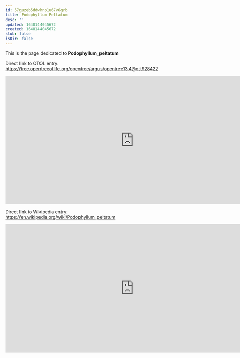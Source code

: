 ```yaml
---
id: 57guzeb5ddwhnp1u67v6grb
title: Podophyllum Peltatum
desc: ''
updated: 1648144045672
created: 1648144045672
stub: false
isDir: false
---
```

This is the page dedicated to **Podophyllum_peltatum**


Direct link to OTOL entry: https://tree.opentreeoflife.org/opentree/argus/opentree13.4@ott928422



<html>
    <body>
    <iframe src="https://tree.opentreeoflife.org/opentree/argus/opentree13.4@ott928422"
    width="800" height="400" frameborder="0" allowfullscreen> </iframe>
    </body>
</html>
    


Direct link to Wikipedia entry: https://en.wikipedia.org/wiki/Podophyllum_peltatum



<html>
    <body>
    <iframe src="https://en.wikipedia.org/wiki/Podophyllum_peltatum"
    width="800" height="400" frameborder="0" allowfullscreen> </iframe>
    </body>
</html>
    
